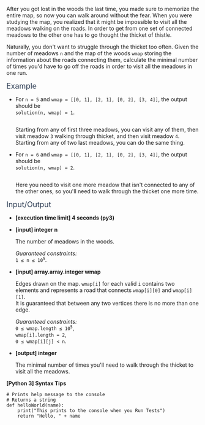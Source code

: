 <p>After you got lost in the woods the last time, you made sure to memorize the entire map, so now you can walk around without the fear. When you were studying the map, you realized that it might be impossible to visit all the meadows walking on the roads. In order to get from one set of connected meadows to the other one has to go thought the thicket of thistle.</p>
<p>Naturally, you don't want to struggle through the thicket too often. Given the number of meadows <code>n</code> and the map of the woods <code>wmap</code> storing the information about the roads connecting them, calculate the minimal number of times you'd have to go off the roads in order to visit all the meadows in one run.</p>
<p><span class="markdown--header" style="color:#2b3b52;font-size:1.4em">Example</span></p>
<ul>
<li>
<p>For <code>n = 5</code> and <code>wmap = [[0, 1], [2, 1], [0, 2], [3, 4]]</code>, the output should be<br />
<code>solution(n, wmap) = 1</code>.</p>
<p><img src="https://codesignal.s3.amazonaws.com/tasks/walkingInTheWoods/img/example1.png?_tm=1624355826841" alt /></p>
<p>Starting from any of first three meadows, you can visit any of them, then visit meadow <code>3</code> walking through thicket, and then visit meadow <code>4</code>.<br />
Starting from any of two last meadows, you can do the same thing.</p>
</li>
<li>
<p>For <code>n = 6</code> and <code>wmap = [[0, 1], [2, 1], [0, 2], [3, 4]]</code>, the output should be<br />
<code>solution(n, wmap) = 2</code>.</p>
<p><img src="https://codesignal.s3.amazonaws.com/tasks/walkingInTheWoods/img/example2.png?_tm=1624355827076" alt /></p>
<p>Here you need to visit one more meadow that isn't connected to any of the other ones, so you'll need to walk through the thicket one more time.</p>
</li>
</ul>
<p><span class="markdown--header" style="color:#2b3b52;font-size:1.4em">Input/Output</span></p>
<ul>
<li>
<p><strong>[execution time limit] 4 seconds (py3)</strong></p>
</li>
<li>
<p><strong>[input] integer n</strong></p>
<p>The number of meadows in the woods.</p>
<p><em>Guaranteed constraints:</em><br />
<code>1 ≤ n ≤ 10<sup>5</sup></code>.</p>
</li>
<li>
<p><strong>[input] array.array.integer wmap</strong></p>
<p>Edges drawn on the map. <code>wmap[i]</code> for each valid <code>i</code> contains two elements and represents a road that connects <code>wmap[i][0]</code> and <code>wmap[i][1]</code>.<br />
It is guaranteed that between any two vertices there is no more than one edge.</p>
<p><em>Guaranteed constraints:</em><br />
<code>0 ≤ wmap.length ≤ 10<sup>5</sup></code>,<br />
<code>wmap[i].length = 2</code>,<br />
<code>0 ≤ wmap[i][j] &lt; n</code>.</p>
</li>
<li>
<p><strong>[output] integer</strong></p>
<p>The minimal number of times you'll need to walk through the thicket to visit all the meadows.</p>
</li>
</ul>
<p><strong>[Python 3] Syntax Tips</strong></p>
<pre><code class="language-python"><span class="hljs-comment"># Prints help message to the console</span>
<span class="hljs-comment"># Returns a string</span>
<span class="hljs-keyword">def</span> <span class="hljs-title function_">helloWorld</span>(<span class="hljs-params">name</span>):
    <span class="hljs-built_in">print</span>(<span class="hljs-string">"This prints to the console when you Run Tests"</span>)
    <span class="hljs-keyword">return</span> <span class="hljs-string">"Hello, "</span> + name

</code></pre>
